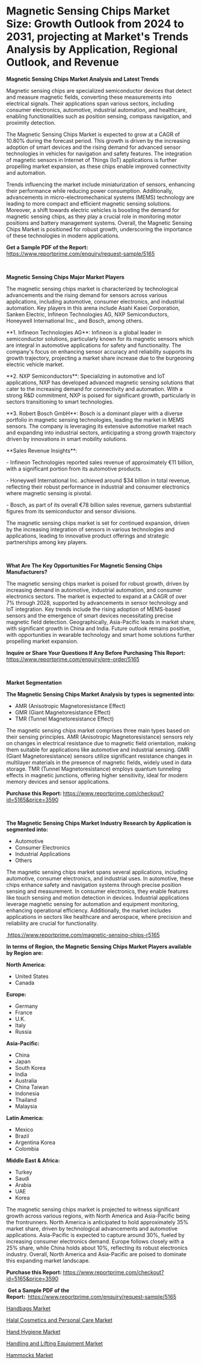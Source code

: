 <p><h1>Magnetic Sensing Chips Market Size: Growth Outlook from 2024 to 2031, projecting at Market's Trends Analysis by Application, Regional Outlook, and Revenue</h1></p><p><strong>Magnetic Sensing Chips Market Analysis and Latest Trends</strong></p>
<p><p>Magnetic sensing chips are specialized semiconductor devices that detect and measure magnetic fields, converting these measurements into electrical signals. Their applications span various sectors, including consumer electronics, automotive, industrial automation, and healthcare, enabling functionalities such as position sensing, compass navigation, and proximity detection.</p><p>The Magnetic Sensing Chips Market is expected to grow at a CAGR of 10.80% during the forecast period. This growth is driven by the increasing adoption of smart devices and the rising demand for advanced sensor technologies in vehicles for navigation and safety features. The integration of magnetic sensors in Internet of Things (IoT) applications is further propelling market expansion, as these chips enable improved connectivity and automation.</p><p>Trends influencing the market include miniaturization of sensors, enhancing their performance while reducing power consumption. Additionally, advancements in micro-electromechanical systems (MEMS) technology are leading to more compact and efficient magnetic sensing solutions. Moreover, a shift towards electric vehicles is boosting the demand for magnetic sensing chips, as they play a crucial role in monitoring motor positions and battery management systems. Overall, the Magnetic Sensing Chips Market is positioned for robust growth, underscoring the importance of these technologies in modern applications.</p></p>
<p><strong>Get a Sample PDF of the Report:&nbsp;</strong> <a href="https://www.reportprime.com/enquiry/request-sample/5165?utm_campaign=1903&utm_medium=2&utm_source=Github&utm_content=ia&utm_term=24122024&utm_id=magnetic-sensing-chips">https://www.reportprime.com/enquiry/request-sample/5165</a></p>
<p>&nbsp;</p>
<p><strong>Magnetic Sensing Chips Major Market Players</strong></p>
<p><p>The magnetic sensing chips market is characterized by technological advancements and the rising demand for sensors across various applications, including automotive, consumer electronics, and industrial automation. Key players in this arena include Asahi Kasei Corporation, Sanken Electric, Infineon Technologies AG, NXP Semiconductors, Honeywell International Inc., and Bosch, among others.</p><p>**1. Infineon Technologies AG**: Infineon is a global leader in semiconductor solutions, particularly known for its magnetic sensors which are integral in automotive applications for safety and functionality. The company's focus on enhancing sensor accuracy and reliability supports its growth trajectory, projecting a market share increase due to the burgeoning electric vehicle market.</p><p>**2. NXP Semiconductors**: Specializing in automotive and IoT applications, NXP has developed advanced magnetic sensing solutions that cater to the increasing demand for connectivity and automation. With a strong R&D commitment, NXP is poised for significant growth, particularly in sectors transitioning to smart technologies.</p><p>**3. Robert Bosch GmbH**: Bosch is a dominant player with a diverse portfolio in magnetic sensing technologies, leading the market in MEMS sensors. The company is leveraging its extensive automotive market reach and expanding into industrial sectors, anticipating a strong growth trajectory driven by innovations in smart mobility solutions.</p><p>**Sales Revenue Insights**: </p><p>- Infineon Technologies reported sales revenue of approximately €11 billion, with a significant portion from its automotive products.</p><p>- Honeywell International Inc. achieved around $34 billion in total revenue, reflecting their robust performance in industrial and consumer electronics where magnetic sensing is pivotal.</p><p>- Bosch, as part of its overall €78 billion sales revenue, garners substantial figures from its semiconductor and sensor divisions.</p><p>The magnetic sensing chips market is set for continued expansion, driven by the increasing integration of sensors in various technologies and applications, leading to innovative product offerings and strategic partnerships among key players.</p></p>
<p>&nbsp;</p>
<p><strong>What Are The Key Opportunities For Magnetic Sensing Chips Manufacturers?</strong></p>
<p><p>The magnetic sensing chips market is poised for robust growth, driven by increasing demand in automotive, industrial automation, and consumer electronics sectors. The market is expected to expand at a CAGR of over 7% through 2028, supported by advancements in sensor technology and IoT integration. Key trends include the rising adoption of MEMS-based sensors and the emergence of smart devices necessitating precise magnetic field detection. Geographically, Asia-Pacific leads in market share, with significant growth in China and India. Future outlook remains positive, with opportunities in wearable technology and smart home solutions further propelling market expansion.</p></p>
<p><strong>Inquire or Share Your Questions If Any Before Purchasing This Report:</strong> <a href="https://www.reportprime.com/enquiry/pre-order/5165?utm_campaign=1903&utm_medium=2&utm_source=Github&utm_content=ia&utm_term=24122024&utm_id=magnetic-sensing-chips">https://www.reportprime.com/enquiry/pre-order/5165</a></p>
<p>&nbsp;</p>
<p><strong>Market Segmentation</strong></p>
<p><strong>The Magnetic Sensing Chips Market Analysis by types is segmented into:</strong></p>
<p><ul><li>AMR (Anisotropic Magnetoresistance Effect)</li><li>GMR (Giant Magnetoresistance Effect)</li><li>TMR (Tunnel Magnetoresistance Effect)</li></ul></p>
<p><p>The magnetic sensing chips market comprises three main types based on their sensing principles. AMR (Anisotropic Magnetoresistance) sensors rely on changes in electrical resistance due to magnetic field orientation, making them suitable for applications like automotive and industrial sensing. GMR (Giant Magnetoresistance) sensors utilize significant resistance changes in multilayer materials in the presence of magnetic fields, widely used in data storage. TMR (Tunnel Magnetoresistance) employs quantum tunneling effects in magnetic junctions, offering higher sensitivity, ideal for modern memory devices and sensor applications.</p></p>
<p><strong>Purchase this Report:&nbsp;</strong><a href="https://www.reportprime.com/checkout?id=5165&price=3590&utm_campaign=1903&utm_medium=2&utm_source=Github&utm_content=ia&utm_term=24122024&utm_id=magnetic-sensing-chips">https://www.reportprime.com/checkout?id=5165&price=3590</a></p>
<p>&nbsp;</p>
<p><strong>The Magnetic Sensing Chips Market Industry Research by Application is segmented into:</strong></p>
<p><ul><li>Automotive</li><li>Consumer Electronics</li><li>Industrial Applications</li><li>Others</li></ul></p>
<p><p>The magnetic sensing chips market spans several applications, including automotive, consumer electronics, and industrial uses. In automotive, these chips enhance safety and navigation systems through precise position sensing and measurement. In consumer electronics, they enable features like touch sensing and motion detection in devices. Industrial applications leverage magnetic sensing for automation and equipment monitoring, enhancing operational efficiency. Additionally, the market includes applications in sectors like healthcare and aerospace, where precision and reliability are crucial for functionality.</p></p>
<p><a href="https://www.reportprime.com/magnetic-sensing-chips-r5165?utm_campaign=1903&utm_medium=2&utm_source=Github&utm_content=ia&utm_term=24122024&utm_id=magnetic-sensing-chips">&nbsp;https://www.reportprime.com/magnetic-sensing-chips-r5165</a></p>
<p><strong>In terms of Region, the Magnetic Sensing Chips Market Players available by Region are:</strong></p>
<p>
    <p> <strong> North America: </strong>
        <ul>
            <li>United States</li>
            <li>Canada</li>
        </ul>
        </p> 
    <p> <strong> Europe: </strong>
        <ul>
            <li>Germany</li>
            <li>France</li>
            <li>U.K.</li>
            <li>Italy</li>
            <li>Russia</li>
        </ul>
        </p> 
    <p> <strong> Asia-Pacific: </strong>
        <ul>
            <li>China</li>
            <li>Japan</li>
            <li>South Korea</li>
            <li>India</li>
            <li>Australia</li>
            <li>China Taiwan</li>
            <li>Indonesia</li>
            <li>Thailand</li>
            <li>Malaysia</li>
        </ul>
        </p> 
    <p> <strong> Latin America: </strong>
        <ul>
            <li>Mexico</li>
            <li>Brazil</li>
            <li>Argentina Korea</li>
            <li>Colombia</li>
        </ul>
        </p> 
    <p> <strong> Middle East & Africa: </strong>
        <ul>
            <li>Turkey</li>
            <li>Saudi</li>
            <li>Arabia</li>
            <li>UAE</li>
            <li>Korea</li>
        </ul>
    </p>
    </p>
<p><p>The magnetic sensing chips market is projected to witness significant growth across various regions, with North America and Asia-Pacific being the frontrunners. North America is anticipated to hold approximately 35% market share, driven by technological advancements and automotive applications. Asia-Pacific is expected to capture around 30%, fueled by increasing consumer electronics demand. Europe follows closely with a 25% share, while China holds about 10%, reflecting its robust electronics industry. Overall, North America and Asia-Pacific are poised to dominate this expanding market landscape.</p></p>
<p><strong>Purchase this Report: </strong><a href="https://www.reportprime.com/checkout?id=5165&price=3590&utm_campaign=1903&utm_medium=2&utm_source=Github&utm_content=ia&utm_term=24122024&utm_id=magnetic-sensing-chips">https://www.reportprime.com/checkout?id=5165&price=3590</a></p>
<p>&nbsp;<strong>Get a Sample PDF of the Report:&nbsp;&nbsp;</strong><a href="https://www.reportprime.com/enquiry/request-sample/5165?utm_campaign=1903&utm_medium=2&utm_source=Github&utm_content=ia&utm_term=24122024&utm_id=magnetic-sensing-chips">https://www.reportprime.com/enquiry/request-sample/5165</a></p>
<p><strong></strong></p>
<p><p><a href="https://www.linkedin.com/pulse/key-trends-growth-drivers-handbags-market-striking-cagr-kxxsc?utm_campaign=1903&utm_medium=2&utm_source=Github&utm_content=ia&utm_term=24122024&utm_id=magnetic-sensing-chips">Handbags Market</a></p><p><a href="https://www.linkedin.com/pulse/comprehensive-halal-cosmetics-personal-care-market-report-amtdc?utm_campaign=1903&utm_medium=2&utm_source=Github&utm_content=ia&utm_term=24122024&utm_id=magnetic-sensing-chips">Halal Cosmetics and Personal Care Market</a></p><p><a href="https://www.linkedin.com/pulse/hand-hygiene-market-insights-cover-both-historical-trends-e25mc?utm_campaign=1903&utm_medium=2&utm_source=Github&utm_content=ia&utm_term=24122024&utm_id=magnetic-sensing-chips">Hand Hygiene Market</a></p><p><a href="https://www.linkedin.com/pulse/handling-lifting-equipment-market-scope-provide-valuable-pxuxe?utm_campaign=1903&utm_medium=2&utm_source=Github&utm_content=ia&utm_term=24122024&utm_id=magnetic-sensing-chips">Handling and Lifting Equipment Market</a></p><p><a href="https://www.linkedin.com/pulse/future-trends-hammocks-market-2024-2031-79-cagr-growth-yumhc?utm_campaign=1903&utm_medium=2&utm_source=Github&utm_content=ia&utm_term=24122024&utm_id=magnetic-sensing-chips">Hammocks Market</a></p></p>